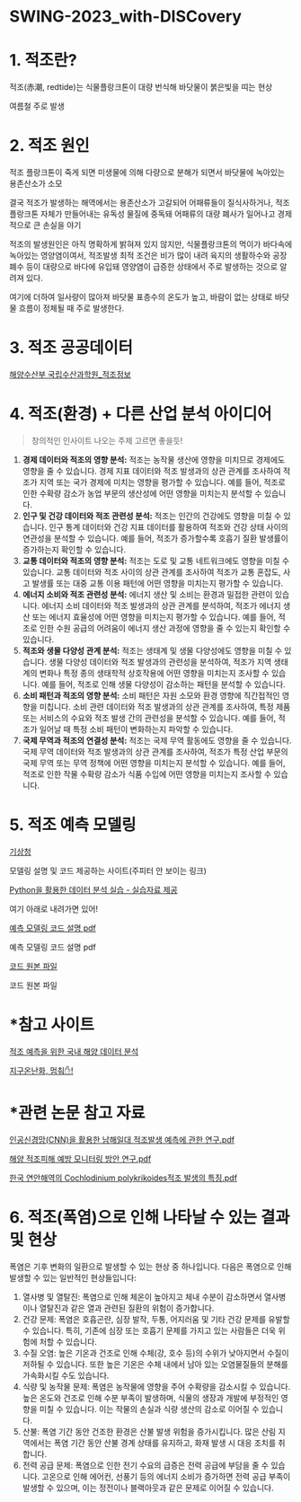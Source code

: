 # SWING-2023_with-DISCovery

# 1. 적조란?

적조(赤潮, redtide)는 식물플랑크톤이 대량 번식해 바닷물이 붉은빛을 띠는 현상

여름철 주로 발생

# 2. 적조 원인

적조 플랑크톤이 죽게 되면 미생물에 의해 다량으로 분해가 되면서 바닷물에 녹아있는 용존산소가 소모

결국 적조가 발생하는 해역에서는 용존산소가 고갈되어 어패류들이 질식사하거나, 적조 플랑크톤 자체가 만들어내는 유독성 물질에 중독돼 어패류의 대량 폐사가 일어나고 경제적으로 큰 손실을 야기

적조의 발생원인은 아직 명확하게 밝혀져 있지 않지만, 식물플랑크톤의 먹이가 바다속에 녹아있는 영양염이여서, 적조발생 최적 조건은 비가 많이 내려 육지의 생활하수와 공장폐수 등이 대량으로 바다에 유입돼 영양염이 급증한 상태에서 주로 발생하는 것으로 알려져 있다. 

여기에 더하여 일사량이 많아져 바닷물 표층수의 온도가 높고, 바람이 없는 상태로 바닷물 흐름이 정체될 때 주로 발생한다.

# 3. 적조 공공데이터

[해양수산부 국립수산과학원_적조정보](https://www.data.go.kr/data/15057069/openapi.do#/tab_layer_detail_function)

# 4. 적조(환경) + 다른 산업 분석 아이디어

> 창의적인 인사이트 나오는 주제 고르면 좋을듯!
> 
1. **경제 데이터와 적조의 영향 분석:** 적조는 농작물 생산에 영향을 미치므로 경제에도 영향을 줄 수 있습니다. 경제 지표 데이터와 적조 발생과의 상관 관계를 조사하여 적조가 지역 또는 국가 경제에 미치는 영향을 평가할 수 있습니다. 예를 들어, 적조로 인한 수확량 감소가 농업 부문의 생산성에 어떤 영향을 미치는지 분석할 수 있습니다.
2. **인구 및 건강 데이터와 적조 관련성 분석:** 적조는 인간의 건강에도 영향을 미칠 수 있습니다. 인구 통계 데이터와 건강 지표 데이터를 활용하여 적조와 건강 상태 사이의 연관성을 분석할 수 있습니다. 예를 들어, 적조가 증가할수록 호흡기 질환 발생률이 증가하는지 확인할 수 있습니다.
3. **교통 데이터와 적조의 영향 분석:** 적조는 도로 및 교통 네트워크에도 영향을 미칠 수 있습니다. 교통 데이터와 적조 사이의 상관 관계를 조사하여 적조가 교통 혼잡도, 사고 발생률 또는 대중 교통 이용 패턴에 어떤 영향을 미치는지 평가할 수 있습니다.
4. **에너지 소비와 적조 관련성 분석:** 에너지 생산 및 소비는 환경과 밀접한 관련이 있습니다. 에너지 소비 데이터와 적조 발생과의 상관 관계를 분석하여, 적조가 에너지 생산 또는 에너지 효율성에 어떤 영향을 미치는지 평가할 수 있습니다. 예를 들어, 적조로 인한 수원 공급의 어려움이 에너지 생산 과정에 영향을 줄 수 있는지 확인할 수 있습니다.
5. **적조와 생물 다양성 관계 분석:** 적조는 생태계 및 생물 다양성에도 영향을 미칠 수 있습니다. 생물 다양성 데이터와 적조 발생과의 관련성을 분석하여, 적조가 지역 생태계의 변화나 특정 종의 생태학적 상호작용에 어떤 영향을 미치는지 조사할 수 있습니다. 예를 들어, 적조로 인해 생물 다양성이 감소하는 패턴을 분석할 수 있습니다.
6. **소비 패턴과 적조의 영향 분석:** 소비 패턴은 자원 소모와 환경 영향에 직간접적인 영향을 미칩니다. 소비 관련 데이터와 적조 발생과의 상관 관계를 조사하여, 특정 제품 또는 서비스의 수요와 적조 발생 간의 관련성을 분석할 수 있습니다. 예를 들어, 적조가 일어날 때 특정 소비 패턴이 변화하는지 파악할 수 있습니다.
7. **국제 무역과 적조의 연결성 분석:** 적조는 국제 무역 활동에도 영향을 줄 수 있습니다. 국제 무역 데이터와 적조 발생과의 상관 관계를 조사하여, 적조가 특정 산업 부문의 국제 무역 또는 무역 정책에 어떤 영향을 미치는지 분석할 수 있습니다. 예를 들어, 적조로 인한 작물 수확량 감소가 식품 수입에 어떤 영향을 미치는지 조사할 수 있습니다.

# 5. 적조 예측 모델링

[기상청](http://bd.kma.go.kr/kma2020/dta/edu/KBP57000_J.do?fileCd=F0051)

모델링 설명 및 코드 제공하는 사이트(주피터 안 보이는 링크)

[Python을 활용한 데이터 분석 실습 - 실습자료 제공](https://bd.kma.go.kr/kma2020/dta/edu/KBP57200_Python.do?pageNum=5&menuCd=F040303000)

여기 아래로 내려가면 있어!

[예측 모델링 코드 설명 pdf](https://s3-us-west-2.amazonaws.com/secure.notion-static.com/3d7533d8-3b44-460a-b1b4-d9547f93c897/ASOS(%EC%A2%85%EA%B4%80%EA%B8%B0%EC%83%81%EA%B4%80%EC%B8%A1)_%EC%9E%90%EB%A3%8C%EB%A5%BC_%ED%99%9C%EC%9A%A9%ED%95%9C_%EC%A0%81%EC%A1%B0_%EB%B0%9C%EC%83%9D_%EB%AA%A8%ED%98%95_%EB%B6%84%EC%84%9D_%EC%82%AC%EB%A1%80.pdf)

예측 모델링 코드 설명 pdf

[코드 원본 파일](https://s3-us-west-2.amazonaws.com/secure.notion-static.com/cb50e2e6-734b-4674-b560-abb9c7248909/redtide.ipynb)

코드 원본 파일

# *참고 사이트

[적조 예측을 위한 국내 해양 데이터 분석](https://dacon.io/competitions/official/235793/codeshare/3674)

[지구온난화, 멈춰✋!](https://dacon.io/codeshare/3642?dtype=recent)

# *관련 논문 참고 자료

[인공신경망(CNN)을 활용한 남해일대 적조발생 예측에 관한 연구.pdf](https://s3-us-west-2.amazonaws.com/secure.notion-static.com/fa1bc570-d9a7-4050-9748-7e969cda74da/%EC%9D%B8%EA%B3%B5%EC%8B%A0%EA%B2%BD%EB%A7%9D(CNN)%EC%9D%84_%ED%99%9C%EC%9A%A9%ED%95%9C_%EB%82%A8%ED%95%B4%EC%9D%BC%EB%8C%80_%EC%A0%81%EC%A1%B0%EB%B0%9C%EC%83%9D_%EC%98%88%EC%B8%A1%EC%97%90_%EA%B4%80%ED%95%9C_%EC%97%B0%EA%B5%AC.pdf)

[해양 적조피해 예방 모니터링 방안 연구.pdf](https://s3-us-west-2.amazonaws.com/secure.notion-static.com/b1a83a80-2f65-4a09-b1ab-a80d0b0c948e/%ED%95%B4%EC%96%91_%EC%A0%81%EC%A1%B0%ED%94%BC%ED%95%B4_%EC%98%88%EB%B0%A9_%EB%AA%A8%EB%8B%88%ED%84%B0%EB%A7%81_%EB%B0%A9%EC%95%88_%EC%97%B0%EA%B5%AC.pdf)

[한국 연안해역의 Cochlodinium polykrikoides적조 발생의 특징.pdf](https://s3-us-west-2.amazonaws.com/secure.notion-static.com/53eecc1a-0f18-49c0-adbe-e7262c638bc2/%ED%95%9C%EA%B5%AD_%EC%97%B0%EC%95%88%ED%95%B4%EC%97%AD%EC%9D%98_Cochlodinium_polykrikoides%EC%A0%81%EC%A1%B0_%EB%B0%9C%EC%83%9D%EC%9D%98_%ED%8A%B9%EC%A7%95.pdf)

# 6. **적조(폭염)으로 인해 나타날 수 있는 결과 및 현상**

폭염은 기후 변화의 일환으로 발생할 수 있는 현상 중 하나입니다. 다음은 폭염으로 인해 발생할 수 있는 일반적인 현상들입니다:

1. 열사병 및 열탈진: 폭염으로 인해 체온이 높아지고 체내 수분이 감소하면서 열사병이나 열탈진과 같은 열과 관련된 질환의 위험이 증가합니다.
2. 건강 문제: 폭염은 호흡곤란, 심장 발작, 두통, 어지러움 및 기타 건강 문제를 유발할 수 있습니다. 특히, 기존에 심장 또는 호흡기 문제를 가지고 있는 사람들은 더욱 위험에 처할 수 있습니다.
3. 수질 오염: 높은 기온과 건조로 인해 수체(강, 호수 등)의 수위가 낮아지면서 수질이 저하될 수 있습니다. 또한 높은 기온은 수체 내에서 남아 있는 오염물질들의 분해를 가속화시킬 수도 있습니다.
4. 식량 및 농작물 문제: 폭염은 농작물에 영향을 주어 수확량을 감소시킬 수 있습니다. 높은 온도와 건조로 인해 수분 부족이 발생하며, 식물의 생장과 개발에 부정적인 영향을 미칠 수 있습니다. 이는 작물의 손실과 식량 생산의 감소로 이어질 수 있습니다.
5. 산불: 폭염 기간 동안 건조한 환경은 산불 발생 위험을 증가시킵니다. 많은 산림 지역에서는 폭염 기간 동안 산불 경계 상태를 유지하고, 화재 발생 시 대응 조치를 취합니다.
6. 전력 공급 문제: 폭염으로 인한 전기 수요의 급증은 전력 공급에 부담을 줄 수 있습니다. 고온으로 인해 에어컨, 선풍기 등의 에너지 소비가 증가하면 전력 공급 부족이 발생할 수 있으며, 이는 정전이나 블랙아웃과 같은 문제로 이어질 수 있습니다.
